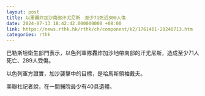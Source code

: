 ```yaml
---
layout: post
title: 以軍轟炸加沙南部汗尤尼斯　至少71死近300人傷
date: 2024-07-13 18:42:42.000000000 +08:00
link: https://news.rthk.hk/rthk/ch/component/k2/1761461-20240713.htm
categories: rthk
---
```


巴勒斯坦衛生部門表示，以色列軍隊轟炸加沙地帶南部的汗尤尼斯，造成至少71人死亡、289人受傷。

以色列軍方證實，加沙襲擊中的目標，是哈馬斯領袖戴夫。

美聯社記者說，在一間醫院最少有40具遺體。
